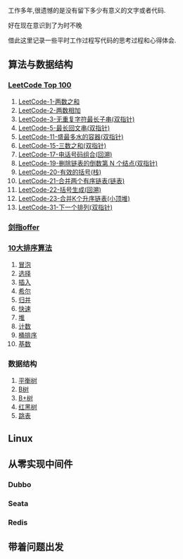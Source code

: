 工作多年,很遗憾的是没有留下多少有意义的文字或者代码.

好在现在意识到了为时不晚

借此这里记录一些平时工作过程写代码的思考过程和心得体会.

## 算法与数据结构

### [LeetCode Top 100](https://leetcode-cn.com/problem-list/2cktkvj/)

1. [LeetCode-1-两数之和](/src/main/java/com/roadmap/algorithm/leetcode/TwoSum1.java)
2. [LeetCode-2-两数相加](/src/main/java/com/roadmap/algorithm/leetcode/AddTwoNumbers2.java)
3. [LeetCode-3-无重复字符最长子串(双指针)](/src/main/java/com/roadmap/algorithm/leetcode/LengthOfLongestSubstring3.java)
4. [LeetCode-5-最长回文串(双指针)](/src/main/java/com/roadmap/algorithm/leetcode/LongestPalindrome5.java)
5. [LeetCode-11-盛最多水的容器(双指针)](/src/main/java/com/roadmap/algorithm/leetcode/MaxArea11.java)
6. [LeetCode-15-三数之和(双指针)](/src/main/java/com/roadmap/algorithm/leetcode/ThreeSum15.java)
7. [LeetCode-17-电话号码组合(回溯)](/src/main/java/com/roadmap/algorithm/leetcode/LetterCombinations17.java)
8. [LeetCode-19-删除链表的倒数第 N 个结点(双指针)](/src/main/java/com/roadmap/algorithm/leetcode/RemoveNthFromEnd19.java)
9. [LeetCode-20-有效的括号(栈)](/src/main/java/com/roadmap/algorithm/leetcode/IsValid20.java)
10. [LeetCode-21-合并两个有序链表(链表)](/src/main/java/com/roadmap/algorithm/leetcode/MergeTwoLists21.java)
11. [LeetCode-22-括号生成(回溯)](/src/main/java/com/roadmap/algorithm/leetcode/GenerateParenthesis22.java)
12. [LeetCode-23-合并K个升序链表(小顶堆)](/src/main/java/com/roadmap/algorithm/leetcode/MergeKLists23.java)
12. [LeetCode-31-下一个排列(双指针)](/src/main/java/com/roadmap/algorithm/leetcode/NextPermutation31.java)

### [剑指offer](https://leetcode-cn.com/problemset/lcof/)


### [10大排序算法](https://www.runoob.com/w3cnote/ten-sorting-algorithm.html)

1. [冒泡](article/排序算法.md)
1. [选择](article/排序算法.md)
1. [插入](article/排序算法.md)
1. [希尔](article/排序算法.md)
1. [归并](article/排序算法.md)
1. [快速](article/排序算法.md)
1. [堆](article/排序算法.md)
1. [计数](article/排序算法.md)
1. [桶排序](article/排序算法.md)
1. [基数](article/排序算法.md)

### 数据结构

1. [平衡树]()
1. [B树]()
1. [B+树]()
1. [红黑树]()
1. [跳表]()
       
## Linux

## 从零实现中间件

### Dubbo

### Seata

### Redis

## 带着问题出发

